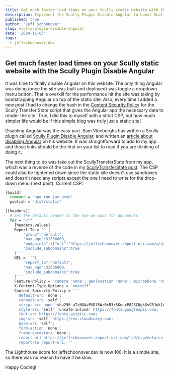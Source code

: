 ```yaml
---
title: Get much faster load times on your Scully static website with the Scully Plugin Disable Angular
description: Implement the Scully Plugin Disable Angular to boost Scully static website performance.  It makes sense for blogs and other truly static sites.
published: true
author: 'Jeff Schoonover'
slug: scully-plugin-disable-angular
date: '2020-11-03'
tags:
  - jeffschoonover.dev
---
```


## Get much faster load times on your Scully static website with the Scully Plugin Disable Angular

It was time to finally disable Angular on this website.  The only thing Angular was doing (once the site was built and deployed) was toggle a dropdown menu button.  That is overkill for the performance hit the site was taking by bootstrapping Angular on top of the static site.  Also, every time I added a new post I had to change the hash in the [Content Security Policy](/posts/2020/10/implementing-content-security-policy-netlify/) for the Scully Transfer State script that gives the Angular app the necessary data to render the site.  True, I did this to myself with a strict CSP, but how much simpler life would be if this simple blog was truly just a static site!

Disabling Angular was the easy part.  Sam Vloeberghs has written a Scully plugin called [Scully Plugin Disable Angular](https://www.npmjs.com/package/scully-plugin-disable-angular), and written an [article about disabling Angular](https://samvloeberghs.be/posts/disabling-angular-when-statically-generating-with-scully/) on his website.  It was straightforward to add to my app and those links should be the first on your list to read if you are thinking of doing it.  

The next thing to do was take out the ScullyTransferState from my app, which was a reverse of the code in my [ScullyTransferState post](/posts/2020/09/scully-transfer-state-implementation/).  The CSP could also be tightened down since the static site doesn't use sandboxes and doesn't need any scripts except the one I need to write for the drop-down menu (next post).  Current CSP:

```bash
[build]
  command = "npm run jam-prod"
  publish = "dist/static"

[[headers]]
  # Set the default header to the one we want for documents
  for = "/*"
    [headers.values]
    Report-To = '''{
        "group":"default",
        "max_age":31536000,
        "endpoints":[{"url":"https://jeffschoonover.report-uri.com/a/d/g"}],
        "include_subdomains":true
    }'''
    NEL = '''{
        "report_to":"default",
        "max_age":31536000,
        "include_subdomains":true
    }'''
    Feature-Policy = "camera 'none'; geolocation 'none'; microphone 'none'"
    X-Content-Type-Options = "nosniff"
    Content-Security-Policy = '''
      default-src 'none';
      connect-src 'self';
      script-src none 'sha256-uTzNGAvPVDl5Wz0rR3r5KeuxP82SC0gkXvCRJnk1chc=';
      style-src 'self' 'unsafe-inline' https://fonts.googleapis.com;
      font-src https://fonts.gstatic.com;
      img-src 'self' https://res.cloudinary.com;
      base-uri 'self';
      form-action 'none';
      frame-ancestors 'none';
      report-uri https://jeffschoonover.report-uri.com/r/d/csp/enforce;
      report-to report-uri;'''
```

The Lighthouse score for jeffschoonover.dev is now 100.  It is a simple site, so there was no reason to have it be slow.

Happy Coding!
